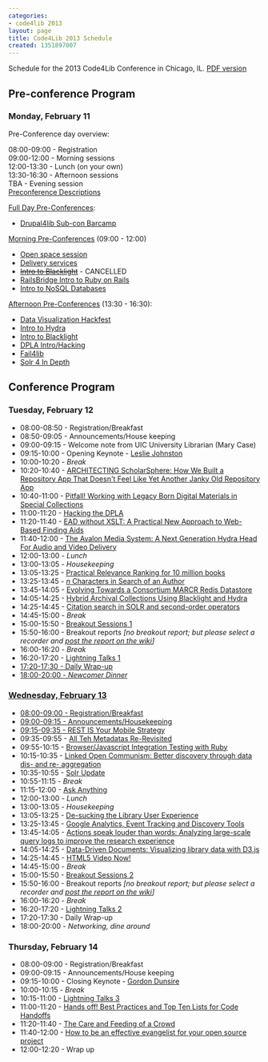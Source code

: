 ```yaml
---
categories:
- code4lib 2013
layout: page
title: Code4Lib 2013 Schedule
created: 1351897007
---
```

Schedule for the 2013 Code4Lib Conference in Chicago, IL.
<a href="https://dl.dropbox.com/u/55136090/Code4Lib2013%20Program.pdf">PDF version</a>

<!--break-->
<h2 id="conf"><strong>Pre-conference Program</strong></h2>
<h3><span class="date">Monday, February 11</span></h3>
<dl class="day">
<p><span class="date">Pre-Conference day overview:</span></p>
<dt class="vevent">08:00-09:00 - <span class="summary">Registration</span></dt>
<dt class="vevent">09:00-12:00 - <span class="summary">Morning sessions</span></dt>
<dt class="vevent">12:00-13:30 - <span class="summary">Lunch (on your own)</span></dt>
<dt class="vevent">13:30-16:30 - <span class="summary">Afternoon sessions</span></dt>
<dt class="vevent">TBA - <span class="summary">Evening session</span></dt>
<a href="http://wiki.code4lib.org/index.php/2013_preconference_proposals">Preconference Descriptions</a>
</dl>

<p class="date"><a href="http://wiki.code4lib.org/index.php/2013_preconference_proposals#Full_Day">Full Day Pre-Conferences</a>:</p>
<ul>
<li><a href="http://wiki.code4lib.org/index.php/2013_preconference_proposals#Drupal4lib_Sub-con_Barcamp">Drupal4lib Sub-con Barcamp</a></li>
</ul>

<p class"date"><a href="http://wiki.code4lib.org/index.php/2013_preconference_proposals#Half_Day_Morning">Morning Pre-Conferences</a> (09:00 - 12:00)</p>
<ul>
<li><a href="http://wiki.code4lib.org/index.php/2013_preconference_proposals#Open_space_session">Open space session</a></li>
<li><a href="http://wiki.code4lib.org/index.php/2013_preconference_proposals#Delivery_services">Delivery services</a></li>
<li><s><a href="http://wiki.code4lib.org/index.php/2013_preconference_proposals#Intro_to_Blacklight">Intro to Blacklight</a></s> - CANCELLED</li>
<li><a href="http://wiki.code4lib.org/index.php/2013_preconference_proposals#RailsBridge_Intro_to_Ruby_on_Rails">RailsBridge Intro to Ruby on Rails</a></li>
<li><a href="http://wiki.code4lib.org/index.php/2013_preconference_proposals#Intro_to_NoSQL_Databases">Intro to NoSQL Databases</a></li>
</ul>

<p class="date"><a href="http://wiki.code4lib.org/index.php/2013_preconference_proposals#Half_Day_Afternoon">Afternoon Pre-Conferences</a> (13:30 - 16:30):</p>
<ul>
<li><a href="http://wiki.code4lib.org/index.php/2013_preconference_proposals#Data_Visualization_Hackfest">Data Visualization Hackfest</a></li>
<li><a href="http://wiki.code4lib.org/index.php/2013_preconference_proposals#Intro_to_Hydra">Intro to Hydra</a></li>
<li><a href="http://wiki.code4lib.org/index.php/2013_preconference_proposals#Intro_to_Blacklight_2">Intro to Blacklight</a></li>
<li><a href="http://wiki.code4lib.org/index.php/2013_preconference_proposals#DPLA_Intro.2FHacking">DPLA Intro/Hacking</a></li>
<li><a href="http://wiki.code4lib.org/index.php/2013_preconference_proposals#Fail4lib">Fail4lib</a></li>
<li><a href="http://wiki.code4lib.org/index.php/2013_preconference_proposals#Solr_4_In_Depth">Solr 4 In Depth</a></li>
</ul>


<h2 id="conf"><strong>Conference Program</strong></h2>
<h3><span class="date">Tuesday, February 12</span></h3>
<ul>
<li>08:00-08:50 - Registration/Breakfast</li>
<li>08:50-09:05 - Announcements/House keeping</li>
<li>09:00-09:15 - Welcome note from UIC University Librarian (Mary Case) 
<li>09:15-10:00 - Opening Keynote - <a href="http://blogs.loc.gov/digitalpreservation/author/lesliej/">Leslie Johnston</a></li>
<li>10:00-10:20 - <em>Break</em></li>
<li>10:20-10:40 - <a href="/conference/2013/coughlin-giarlo">ARCHITECTING ScholarSphere: How We Built a Repository App That Doesn't Feel Like Yet Another Janky Old Repository App</a></li>
<li>10:40-11:00 - <a href="/conference/2013/mennerich-matienzo">Pitfall! Working with Legacy Born Digital Materials in Special Collections</a></li>
<li>11:00-11:20 - <a href="/conference/2013/hill-klein">Hacking the DPLA</a></li>
<li>11:20-11:40 - <a href="/conference/2012/thornton">EAD without XSLT: A Practical New Approach to Web-Based Finding Aids</a></li>
<li>11:40-12:00 - <a href="/conference/2013/klein-rogers">The Avalon Media System: A Next Generation Hydra Head For Audio and Video Delivery</a></li>
<li>12:00-13:00 - <em>Lunch</em></li>
<li>13:00-13:05 - <em>Housekeeping</em></li>
<li>13:05-13:25 - <a href="/conference/2013/burton-west">Practical Relevance Ranking for 10 million books</a></li>
<li>13:25-13:45 - <a href="/conference/2013/luker"><i>n</i> Characters in Search of an Author</a></li>
<li>13:45-14:05 - <a href="/conference/2013/nelson-yeh">Evolving Towards a Consortium MARCR Redis Datastore</a></li>
<li>14:05-14:25 - <a href="/conference/2013/wead">Hybrid Archival Collections Using Blacklight and Hydra</a></li>
<li>14:25-14:45 - <a href="/conference/2013/chyla">Citation search in SOLR and second-order operators</a></li>
<li>14:45-15:00 - <em>Break</em></li>
<li>15:00-15:50 - <a href="https://docs.google.com/document/d/1TahfqabnchZLD1opq6ILs8XCYdXkgJDsj8-WyVLNzI4/edit">Breakout Sessions 1</a></li>
<li>15:50-16:00 - Breakout reports <em>[no breakout report; but please select a recorder and <a href="http://wiki.code4lib.org/index.php/2013_breakout_sessions_reports">post the report on the wiki</a>] </em></li>
<li>16:00-16:20 - <em>Break</em></li>
<li>16:20-17:20 - <a href="http://wiki.code4lib.org/index.php/2013_Lightning_Talks_Signup">Lightning Talks 1</a?</li>
<li>17:20-17:30 - Daily Wrap-up</li>
<li>18:00-20:00 - <em>Newcomer Dinner</em></li>
</ul>


<h3><span class="date">Wednesday, February 13</span></h3>
<ul>
<li>08:00-09:00 - Registration/Breakfast</li>
<li>09:00-09:15 - Announcements/Housekeeping
<li>09:15-09:35 - <a href="/conference/2013/wolf">REST IS Your Mobile Strategy</a></li>
<li>09:35-09:55 - <a href="/conference/2013/cowles-critchlow-westbrook">All Teh Metadatas Re-Revisited</a></li>
<li>09:55-10:15 - <a href="/conference/2013/keck">Browser/Javascript Integration Testing with Ruby</a></li>
<li>10:15-10:35 - <a href="/conference/2013/harper">Linked Open Communism: Better discovery through data dis- and re- aggregation</a></li>
<li>10:35-10:55 - <a href="/conference/2013/hatcher">Solr Update</a></li>
<li>10:55-11:15 - <em>Break</em></li>
<li>11:15-12:00 - <a href="http://code4lib.org/node/485">Ask Anything</a></li>
<li>12:00-13:00 - <em>Lunch</em></li>
<li>13:00-13:05 - <em>Housekeeping</em></li>
<li>13:05-13:25 - <a href="/conference/2013/prevost">De-sucking the Library User Experience</a></li>
<li>13:25-13:45 - <a href="/conference/2013/lynema-constabaris">Google Analytics, Event Tracking and Discovery Tools</a></li>
<li>13:45-14:05 - <a href="/conference/2013/chandrasekar-diamond">Actions speak louder than words: Analyzing large-scale query logs to improve the research experience</a></li>
<li>14:05-14:25 - <a href="/conference/2013/davidson">Data-Driven Documents: Visualizing library data with D3.js</a></li>
<li>14:25-14:45 - <a href="/conference/2013/ronallo">HTML5 Video Now!</a></li>
<li>14:45-15:00 - <em>Break</em></li>
<li>15:00-15:50 - <a href="https://docs.google.com/document/d/1TahfqabnchZLD1opq6ILs8XCYdXkgJDsj8-WyVLNzI4/edit">Breakout Sessions 2</a></li>
<li>15:50-16:00 - Breakout reports <em>[no breakout report; but please select a recorder and <a href="http://wiki.code4lib.org/index.php/2013_breakout_sessions_reports">post the report on the wiki</a>] </em> </li>
<li>16:00-16:20 - <em> Break</em>
<li>16:20-17:20 - <a href="http://wiki.code4lib.org/index.php/2013_Lightning_Talks_Signup">Lightning Talks 2</a></li>
<li>17:20-17:30 - Daily Wrap-up</li>
<li>18:00-20:00 - <em>Networking, dine around</em></li>

</ul>

<h3><span class="date">Thursday, February 14</span></h3>
<ul>
<li>08:00-09:00 - Registration/Breakfast</li>
<li>09:00-09:15 - Announcements/House keeping</li>
<li>09:15-10:00 - Closing Keynote - <a href="http://wiki.code4lib.org/index.php/2013_Invited_Speakers_Nominations#Gordon_Dunsire">Gordon Dunsire</a></li>
<li>10:00-10:15 - <em>Break</em></li>
<li>10:15-11:00 - <a href="http://wiki.code4lib.org/index.php/2013_Lightning_Talks_Signup">Lightning Talks 3</a></li>
<li>11:00-11:20 - <a href="/conference/2013/dushay-sadler">Hands off! Best Practices and Top Ten Lists for Code Handoffs</a></li>
<li>11:20-11:40 - <a href="/conference/2013/averkamp-butler">The Care and Feeding of a Crowd</a></li>
<li>11:40-12:00 - <a href="/conference/2013/sadler">How to be an effective evangelist for your open source project</a></li>
<li>12:00-12:20 - Wrap up</li>
</ul>
